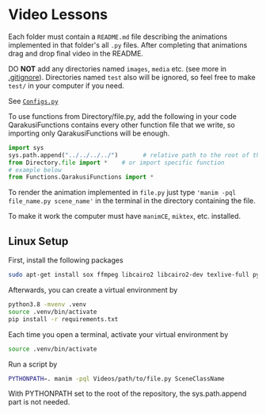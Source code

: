 # Video Lessons

Each folder must contain a `README.md` file describing the animations implemented in that folder's all `.py` files. After completing that animations drag and drop final video in the README.

DO **NOT** add any directories named `images`, `media` etc. (see more in [.gitignore](./.gitignore)).
Directories named `test` also will be ignored, so feel free to make `test/` in your computer if you need.

See [`Configs.py`](./Configs.py)

To use functions from Directory/file.py, add the following in your code
QarakusiFunctions contains every other function file that we write, so importing only QarakusiFunctions will be enough.
```py
import sys
sys.path.append("../../../../")       # relative path to the root of the repository
from Directory.file import *    # or import specific function
# example below
from Functions.QarakusiFunctions import *
```

To render the animation implemented in `file.py` just type `'manim -pql file_name.py scene_name'` in the terminal in
the directory containing the file.

To make it work the computer must have `manimCE`, `miktex`, etc. installed.

## Linux Setup

First, install the following packages
```bash
sudo apt-get install sox ffmpeg libcairo2 libcairo2-dev texlive-full python3.8 python3-pip python3.8-venv
```

Afterwards, you can create a virtual environment by
```bash
python3.8 -mvenv .venv
source .venv/bin/activate
pip install -r requirements.txt
```

Each time you open a terminal, activate your virtual environment by
```bash
source .venv/bin/activate
```

Run a script by
```bash
PYTHONPATH=. manim -pql Videos/path/to/file.py SceneClassName
```

With PYTHONPATH set to the root of the repository, the sys.path.append part is not needed.
